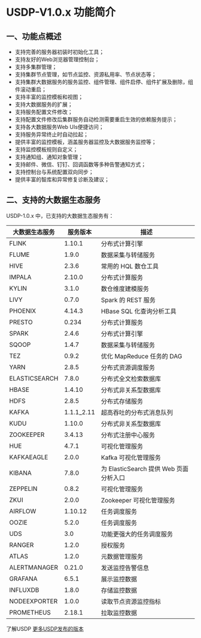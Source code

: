 # USDP-V1.0.x 功能简介



## 一、功能点概述

- 支持完善的服务器初装时初始化工具；
- 支持友好的Web浏览器管理控制台；
- 支持多集群管理；
- 支持集群节点管理，如节点监控、资源私用率、节点状态等；
- 支持集群大数据服务的服务监控、组件管理、组件启停、组件扩展及删除，组件滚动重启；
- 支持丰富的监控模板和视图；
- 支持大数据服务的扩展；
- 支持服务配置文件修改；
- 支持配置文件修改后集群服务自动检测需要重启生效的依赖服务提示；
- 支持各大数据服务Web UIs便捷访问；
- 支持服务异常终止时自动拉起；
- 提供丰富的监控模板，涵盖服务器监控及大数据服务监控等；
- 支持监控模板规则自定义；
- 支持通知组、通知对象管理；
- 支持邮件、微信、钉钉、回调函数等多种告警通知方式；
- 支持控制台与系统配置双向同步；
- 提供丰富的智库和异常修复诊断及建议；



## 二、支持的大数据生态服务

USDP-1.0.x 中，已支持的大数据生态服务有：

| 大数据生态服务 | 服务版本   | 描述                                   |
| -------------- | ---------- | -------------------------------------- |
| FLINK          | 1.10.1     | 分布式计算引擎                         |
| FLUME          | 1.9.0      | 数据采集与转储服务                     |
| HIVE           | 2.3.6      | 常用的 HQL 数仓工具                    |
| IMPALA         | 2.10.0     | 分布式计算服务                         |
| KYLIN          | 3.1.0      | 数仓维度建模服务                       |
| LIVY           | 0.7.0      | Spark 的 REST 服务                     |
| PHOENIX        | 4.14.3     | HBase SQL 化查询分析工具               |
| PRESTO         | 0.234      | 分布式计算服务                         |
| SPARK          | 2.4.6      | 分布式计算引擎                         |
| SQOOP          | 1.4.7      | 数据采集与转储服务                     |
| TEZ            | 0.9.2      | 优化 MapReduce 任务的 DAG              |
| YARN           | 2.8.5      | 分布式资源调度服务                     |
| ELASTICSEARCH  | 7.8.0      | 分布式全文检索数据库                   |
| HBASE          | 1.4.10     | 分布式非关系型数据库                   |
| HDFS           | 2.8.5      | 分布式存储服务                         |
| KAFKA          | 1.1.1_2.11 | 超高吞吐的分布式消息队列               |
| KUDU           | 1.10.0     | 分布式非关系型数据库                   |
| ZOOKEEPER      | 3.4.13     | 分布式注册中心服务                     |
| HUE            | 4.7.1      | 可视化管理服务                         |
| KAFKAEAGLE     | 2.0.0      | Kafka 可视化管理服务                   |
| KIBANA         | 7.8.0      | 为 ElasticSearch 提供 Web 页面分析入口 |
| ZEPPELIN       | 0.8.2      | 可视化管理服务                         |
| ZKUI           | 2.0.0      | Zookeeper 可视化管理服务               |
| AIRFLOW        | 1.10.12    | 任务调度服务                           |
| OOZIE          | 5.2.0      | 任务调度服务                           |
| UDS            | 3.0        | 功能更强大的任务调度服务               |
| RANGER         | 1.2.0      | 授权服务                               |
| ATLAS          | 1.2.0      | 元数据管理服务                         |
| ALERTMANAGER   | 0.21.0     | 发送监控告警信息                       |
| GRAFANA        | 6.5.1      | 展示监控数据                           |
| INFLUXDB       | 1.8.0      | 存储监控数据                           |
| NODEEXPORTER   | 1.0.0      | 读取节点资源监控指标                   |
| PROMETHEUS     | 2.18.1     | 拉取监控数据                           |



了解USDP [更多USDP发布的版本](/usdpdc/general/version_list)

